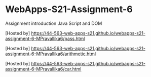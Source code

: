 # WebApps-S21-Assignment-6
Assignment introduction Java Script and DOM

[Hosted by] <https://44-563-web-apps-s21.github.io/webapps-s21-assignment-6-MPravallika6/pass.html> 

[Hosted by] <https://44-563-web-apps-s21.github.io/webapps-s21-assignment-6-MPravallika6/arithmetic.html> 

[Hosted by] <https://44-563-web-apps-s21.github.io/webapps-s21-assignment-6-MPravallika6/car.html> 
